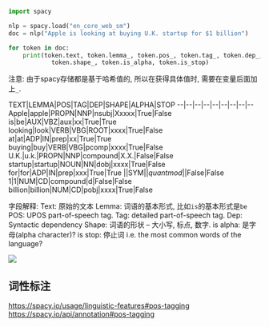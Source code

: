 
```python
import spacy

nlp = spacy.load("en_core_web_sm")
doc = nlp("Apple is looking at buying U.K. startup for $1 billion")

for token in doc:
    print(token.text, token.lemma_, token.pos_, token.tag_, token.dep_,
            token.shape_, token.is_alpha, token.is_stop)

```
注意: 由于spacy存储都是基于哈希值的, 所以在获得具体值时, 需要在变量后面加上`_`. 


TEXT|LEMMA|POS|TAG|DEP|SHAPE|ALPHA|STOP
--|--|--|--|--|--|--|--|--
Apple|apple|PROPN|NNP|nsubj|Xxxxx|True|False
is|be|AUX|VBZ|aux|xx|True|True
looking|look|VERB|VBG|ROOT|xxxx|True|False
at|at|ADP|IN|prep|xx|True|True
buying|buy|VERB|VBG|pcomp|xxxx|True|False
U.K.|u.k.|PROPN|NNP|compound|X.X.|False|False
startup|startup|NOUN|NN|dobj|xxxx|True|False
for|for|ADP|IN|prep|xxx|True|True
$|$|SYM|$|quantmod|$|False|False
1|1|NUM|CD|compound|d|False|False
billion|billion|NUM|CD|pobj|xxxx|True|False

字段解释:
Text: 原始的文本
Lemma: 词语的基本形式, 比如`is`的基本形式是`be`
POS: UPOS part-of-speech tag.
Tag: detailed part-of-speech tag.
Dep: Syntactic dependency
Shape: 词语的形状 – 大小写, 标点, 数字.
is alpha: 是字母(alpha character)?
is stop: 停止词 i.e. the most common words of the language?

![](./spacy_pos/1.png)


## 词性标注
https://spacy.io/usage/linguistic-features#pos-tagging
https://spacy.io/api/annotation#pos-tagging